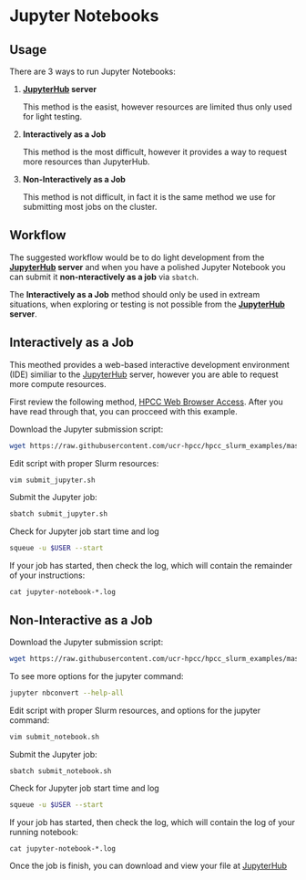 # Jupyter Notebooks

## Usage

There are 3 ways to run Jupyter Notebooks:
  1. __[JupyterHub](https://jupyter.hpcc.ucr.edu) server__

     This method is the easist, however resources are limited thus only used for light testing.

  2. __Interactively as a Job__

     This method is the most difficult, however it provides a way to request more resources than JupyterHub.

  3. __Non-Interactively as a Job__

     This method is not difficult, in fact it is the same method we use for submitting most jobs on the cluster.

## Workflow

The suggested workflow would be to do light development from the __[JupyterHub](https://jupyter.hpcc.ucr.edu) server__ and when you have a polished Jupyter Notebook you can submit it __non-nteractively as a job__ via `sbatch`.

The __Interactively as a Job__ method should only be used in extream situations, when exploring or testing is not possible from the __[JupyterHub](https://jupyter.hpcc.ucr.edu) server__.

## Interactively as a Job

This meothed provides a web-based interactive development environment (IDE) similiar to the [JupyterHub](https://jupyter.hpcc.ucr.edu) server, however you are able to request more compute resources.

First review the following method, [HPCC Web Browser Access](https://hpcc.ucr.edu/manuals_linux-cluster_jobs.html#web-browser-access). After you have read through that, you can procceed with this example.

Download the Jupyter submission script:
```bash
wget https://raw.githubusercontent.com/ucr-hpcc/hpcc_slurm_examples/master/jupyter/submit_jupyter.sh
```

Edit script with proper Slurm resources:
```bash
vim submit_jupyter.sh
``` 

Submit the Jupyter job:
```bash
sbatch submit_jupyter.sh
```

Check for Jupyter job start time and log
```bash
squeue -u $USER --start
```

If your job has started, then check the log, which will contain the remainder of your instructions:
```
cat jupyter-notebook-*.log
```

## Non-Interactive as a Job

Download the Jupyter submission script:
```bash
wget https://raw.githubusercontent.com/ucr-hpcc/hpcc_slurm_examples/master/jupyter/submit_notebook.sh
```

To see more options for the jupyter command:
```bash
jupyter nbconvert --help-all
```

Edit script with proper Slurm resources, and options for the jupyter command:
```bash
vim submit_notebook.sh
```

Submit the Jupyter job:
```bash
sbatch submit_notebook.sh
```

Check for Jupyter job start time and log
```bash
squeue -u $USER --start
```

If your job has started, then check the log, which will contain the log of your running notebook:
```
cat jupyter-notebook-*.log
```

Once the job is finish, you can download and view your file at [JupyterHub](https://jupyter.hpcc.ucr.edu)
